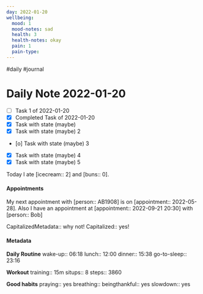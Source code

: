 ```yaml
---
day: 2022-01-20
wellbeing:
  mood: 1
  mood-notes: sad
  health: 3
  health-notes: okay
  pain: 1
  pain-type: 
---
```

#daily #journal

# Daily Note 2022-01-20

- [ ] Task 1 of 2022-01-20
- [x] Completed Task of 2022-01-20
- [x] Task with state (maybe)
- [x] Task with state (maybe) 2
- [o] Task with state (maybe) 3
- [x] Task with state (maybe) 4
- [x] Task with state (maybe) 5

Today I ate [icecream:: 2] and [buns:: 0].

#### Appointments
My next appointment with [person:: AB1908] is on [appointment:: 2022-05-28].
Also I have an appointment at [appointment:: 2022-09-21 20:30] with [person:: Bob]

CapitalizedMetadata:: why not!
Capitalized:: yes!

#### Metadata

**Daily Routine**
wake-up:: 06:18
lunch:: 12:00
dinner:: 15:38
go-to-sleep:: 23:16

**Workout**
training:: 15m
situps:: 8
steps:: 3860

**Good habits**
praying:: yes
breathing:: 
beingthankful:: yes
slowdown:: yes
